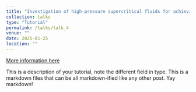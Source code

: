 ```yaml
---
title: "Investigation of high-pressure supercritical fluids for achieving high-energy density plasmas"
collection: talks
type: "Tutorial"
permalink: /talks/talk_4
venue: ""
date: 2025-01-25
location: ""
---
```


[More information here](http://exampleurl.com)

This is a description of your tutorial, note the different field in type. This is a markdown files that can be all markdown-ified like any other post. Yay markdown!
